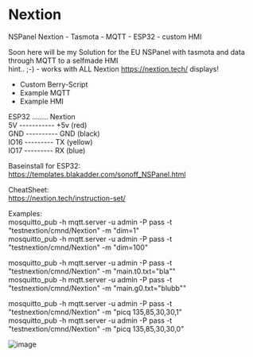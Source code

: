 # Nextion  
NSPanel Nextion - Tasmota - MQTT - ESP32 - custom HMI

Soon here will be my Solution for the EU NSPanel with tasmota and data through MQTT to a selfmade HMI  
hint.. ;-) - works with ALL Nextion https://nextion.tech/ displays!

* Custom Berry-Script
* Example MQTT
* Example HMI

ESP32 ........ Nextion  
5V ----------- +5v  (red)  
GND ---------- GND  (black)  
IO16 --------- TX   (yellow)  
IO17 --------- RX   (blue)  

Baseinstall for ESP32:  
https://templates.blakadder.com/sonoff_NSPanel.html  

CheatSheet:  
https://nextion.tech/instruction-set/

Examples:  
mosquitto_pub -h mqtt.server -u admin -P pass -t "testnextion/cmnd/Nextion" -m "dim=1"  
mosquitto_pub -h mqtt.server -u admin -P pass -t "testnextion/cmnd/Nextion" -m "dim=100"  

mosquitto_pub -h mqtt.server -u admin -P pass -t "testnextion/cmnd/Nextion" -m "main.t0.txt=\"bla\""  
mosquitto_pub -h mqtt.server -u admin -P pass -t "testnextion/cmnd/Nextion" -m "main.g0.txt=\"blubb\""  

mosquitto_pub -h mqtt.server -u admin -P pass -t "testnextion/cmnd/Nextion" -m "picq 135,85,30,30,1"  
mosquitto_pub -h mqtt.server -u admin -P pass -t "testnextion/cmnd/Nextion" -m "picq 135,85,30,30,0"  

![image](https://user-images.githubusercontent.com/21226978/185434431-9192ea8d-8c09-4be8-899a-f831520f326d.png)
